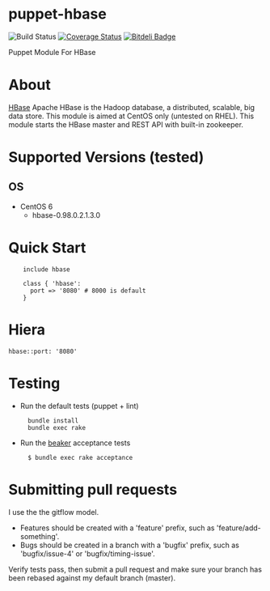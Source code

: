 puppet-hbase
================
![Build Status](https://travis-ci.org/myoung34/puppet-hbase.png?branch=master,dev)&nbsp;[![Coverage Status](https://coveralls.io/repos/myoung34/puppet-hbase/badge.png)](https://coveralls.io/r/myoung34/puppet-hbase)&nbsp;[![Bitdeli Badge](https://d2weczhvl823v0.cloudfront.net/myoung34/puppet-hbase/trend.png)](https://bitdeli.com/free "Bitdeli Badge")

Puppet Module For HBase

About
=====

[HBase](https://hbase.apache.org) Apache HBase is the Hadoop database, a distributed, scalable, big data store. This module is aimed at CentOS only (untested on RHEL).
This module starts the HBase master and REST API with built-in zookeeper.

Supported Versions (tested)
=================
## OS ##
* CentOS 6
    * hbase-0.98.0.2.1.3.0

Quick Start
===========

        include hbase

        class { 'hbase':
          port => '8080' # 8000 is default
        }

Hiera
=====

    hbase::port: '8080'
    
Testing
=====

* Run the default tests (puppet + lint)
     
        bundle install 
        bundle exec rake

* Run the [beaker](https://github.com/puppetlabs/beaker) acceptance tests

        $ bundle exec rake acceptance

Submitting pull requests
========================

I use the the gitflow model. 
 * Features should be created with a 'feature' prefix, such as 'feature/add-something'.
 * Bugs should be created in a branch with a 'bugfix' prefix, such as 'bugfix/issue-4' or 'bugfix/timing-issue'.

Verify tests pass, then submit a pull request and make sure your branch has been rebased against my default branch (master).
